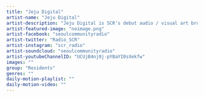 ```yaml
---
title: "Jeju Digital"	
artist-name: "Jeju Digital"	
artist-description: "Jeju Digital is SCR’s debut audio / visual art broadcast, the sounds and visuals flow through Synth Wave, Cyber Punk and Vaporwave, with the aim of ‘innovating the past, reminiscing the future’ where dreams and paintings collide to create new experiences."	
artist-featured-image: "noimage.png"	
artist-facebook: "seoulcommunityradio"	
artist-twitter: "Radio_SCR"	
artist-instagram: "scr_radio"	
artist-soundcloud: "seoulcommunityradio"	
artist-youtubeChannelID: "UCUjB4nj0j-pYBaYI0sXekfw"	
images: ""	
group: "Residents"	
genres: ""	
daily-motion-playlist: ""	
daily-motion-video: ""		
---
```


